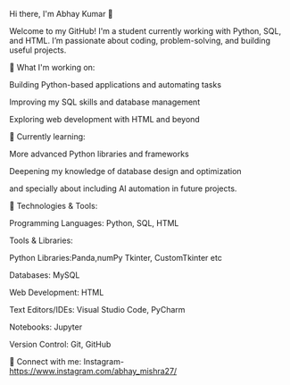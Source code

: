Hi there, I'm Abhay Kumar 👋

Welcome to my GitHub! I'm a student currently working with Python, SQL, and HTML. I’m passionate about coding, problem-solving, and building useful projects.

🚀 What I'm working on:

Building Python-based applications and automating tasks

Improving my SQL skills and database management

Exploring web development with HTML and beyond

🌱 Currently learning:

More advanced Python libraries and frameworks

Deepening my knowledge of database design and optimization

and specially about including AI automation in future projects.

📌 Technologies & Tools:

Programming Languages: Python, SQL, HTML

Tools & Libraries:

Python Libraries:Panda,numPy Tkinter, CustomTkinter etc

Databases: MySQL

Web Development: HTML

Text Editors/IDEs: Visual Studio Code, PyCharm

Notebooks: Jupyter

Version Control: Git, GitHub

🔗 Connect with me:
Instagram-https://www.instagram.com/abhay_mishra27/

<!---
AbhayKumarMishra027/AbhayKumarMishra027 is a ✨ special ✨ repository because its `README.md` (this file) appears on your GitHub profile.
You can click the Preview link to take a look at your changes.
--->
